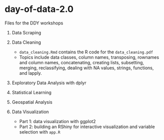 # day-of-data-2.0
Files for the DDY workshops

1) Data Scraping

2) Data Cleaning
    + `data_cleaning.Rmd` contains the R code for the `data_cleaning.pdf`
    + Topics include data classes, column names, transposing, rownames and column names, concatenating, creating lists, subsetting, merging, reclassifying, dealing with NA values, strings, functions, and lapply.

3) Exploratory Data Analysis with dplyr

4) Statistical Learning

5) Geospatial Analysis

6) Data Visualization
   + Part 1: data visualization with ggplot2
   + Part 2: building an RShiny for interactive visualization and variable selection with `app.R`
